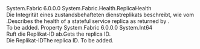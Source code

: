 <Type Name="StatefulServiceReplicaHealth" FullName="System.Fabric.Health.StatefulServiceReplicaHealth">
  <TypeSignature Language="C#" Value="public sealed class StatefulServiceReplicaHealth : System.Fabric.Health.ReplicaHealth" />
  <TypeSignature Language="ILAsm" Value=".class public auto ansi sealed beforefieldinit StatefulServiceReplicaHealth extends System.Fabric.Health.ReplicaHealth" />
  <TypeSignature Language="DocId" Value="T:System.Fabric.Health.StatefulServiceReplicaHealth" />
  <TypeSignature Language="VB.NET" Value="Public NotInheritable Class StatefulServiceReplicaHealth&#xA;Inherits ReplicaHealth" />
  <TypeSignature Language="F#" Value="type StatefulServiceReplicaHealth = class&#xA;    inherit ReplicaHealth" />
  <AssemblyInfo>
    <AssemblyName>System.Fabric</AssemblyName>
    <AssemblyVersion>6.0.0.0</AssemblyVersion>
  </AssemblyInfo>
  <Base>
    <BaseTypeName>System.Fabric.Health.ReplicaHealth</BaseTypeName>
  </Base>
  <Interfaces />
  <Docs>
    <summary>
      <para><span data-ttu-id="96835-101">Die Integrität eines zustandsbehafteten dienstreplikats beschreibt, wie vom <see cref="M:System.Fabric.FabricClient.HealthClient.GetReplicaHealthAsync(System.Fabric.Description.ReplicaHealthQueryDescription)" />.</span><span class="sxs-lookup"><span data-stu-id="96835-101">Describes the health of a stateful service replica as returned by <see cref="M:System.Fabric.FabricClient.HealthClient.GetReplicaHealthAsync(System.Fabric.Description.ReplicaHealthQueryDescription)" />.</span></span></para>
    </summary>
    <remarks>To be added.</remarks>
  </Docs>
  <Members>
    <Member MemberName="ReplicaId">
      <MemberSignature Language="C#" Value="public long ReplicaId { get; }" />
      <MemberSignature Language="ILAsm" Value=".property instance int64 ReplicaId" />
      <MemberSignature Language="DocId" Value="P:System.Fabric.Health.StatefulServiceReplicaHealth.ReplicaId" />
      <MemberSignature Language="VB.NET" Value="Public ReadOnly Property ReplicaId As Long" />
      <MemberSignature Language="F#" Value="member this.ReplicaId : int64" Usage="System.Fabric.Health.StatefulServiceReplicaHealth.ReplicaId" />
      <MemberType>Property</MemberType>
      <AssemblyInfo>
        <AssemblyName>System.Fabric</AssemblyName>
        <AssemblyVersion>6.0.0.0</AssemblyVersion>
      </AssemblyInfo>
      <ReturnValue>
        <ReturnType>System.Int64</ReturnType>
      </ReturnValue>
      <Docs>
        <summary>
          <para><span data-ttu-id="96835-102">Ruft die Replikat-ID ab.</span><span class="sxs-lookup"><span data-stu-id="96835-102">Gets the replica ID.</span></span></para>
        </summary>
        <value>
          <para><span data-ttu-id="96835-103">Die Replikat-ID</span><span class="sxs-lookup"><span data-stu-id="96835-103">The replica ID.</span></span></para>
        </value>
        <remarks>To be added.</remarks>
      </Docs>
    </Member>
  </Members>
</Type>